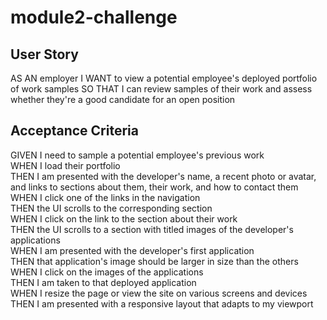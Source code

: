 # module2-challenge

## User Story
AS AN employer
I WANT to view a potential employee's deployed portfolio of work samples
SO THAT I can review samples of their work and assess whether they're a good candidate for an open position

## Acceptance Criteria
GIVEN I need to sample a potential employee's previous work
<br>
WHEN I load their portfolio
<br>
THEN I am presented with the developer's name, a recent photo or avatar, and links to sections about them, their work, and how to contact them
<br>
WHEN I click one of the links in the navigation
<br>
THEN the UI scrolls to the corresponding section
<br>
WHEN I click on the link to the section about their work
<br>
THEN the UI scrolls to a section with titled images of the developer's applications
<br>
WHEN I am presented with the developer's first application
<br>
THEN that application's image should be larger in size than the others
<br>
WHEN I click on the images of the applications
<br>
THEN I am taken to that deployed application
<br>
WHEN I resize the page or view the site on various screens and devices
<br>
THEN I am presented with a responsive layout that adapts to my viewport

